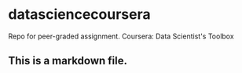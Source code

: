 # datasciencecoursera
Repo for peer-graded assignment. Coursera: Data Scientist's Toolbox
## This is a markdown file.
